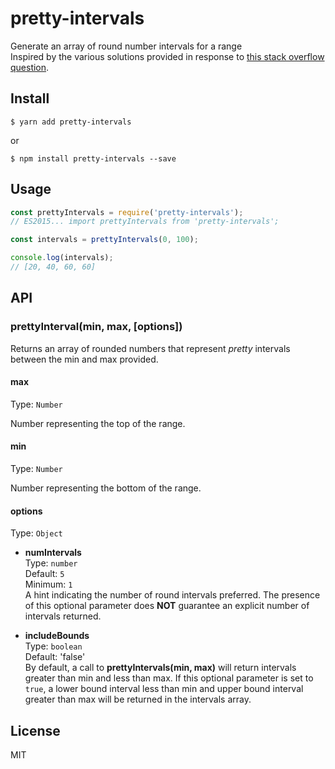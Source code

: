 # pretty-intervals
Generate an array of round number intervals for a range<br>
Inspired by the various solutions provided in response to [this stack overflow question](http://stackoverflow.com/questions/361681/algorithm-for-nice-grid-line-intervals-on-a-graph).

## Install
```
$ yarn add pretty-intervals
```
or
```
$ npm install pretty-intervals --save
```

## Usage
```js
const prettyIntervals = require('pretty-intervals');
// ES2015... import prettyIntervals from 'pretty-intervals';

const intervals = prettyIntervals(0, 100);

console.log(intervals);
// [20, 40, 60, 60]
```

## API

### prettyInterval(min, max, [options])

Returns an array of rounded numbers that represent *pretty* intervals between the min and max provided.

#### max

Type: `Number`

Number representing the top of the range.

#### min

Type: `Number`

Number representing the bottom of the range.

#### options

Type: `Object`

* **numIntervals**<br>
Type: `number`<br>
Default: `5`<br>
Minimum: `1`<br>
A hint indicating the number of round intervals preferred. The presence of this optional parameter does **NOT** guarantee an explicit number of intervals returned.

* **includeBounds**<br>
Type: `boolean`<br>
Default: 'false'<br>
By default, a call to **prettyIntervals(min, max)** will return intervals greater than min and less than max. If this optional parameter is set to `true`, a lower bound interval less than min and upper bound interval greater than max will be returned in the intervals array.

## License

MIT
